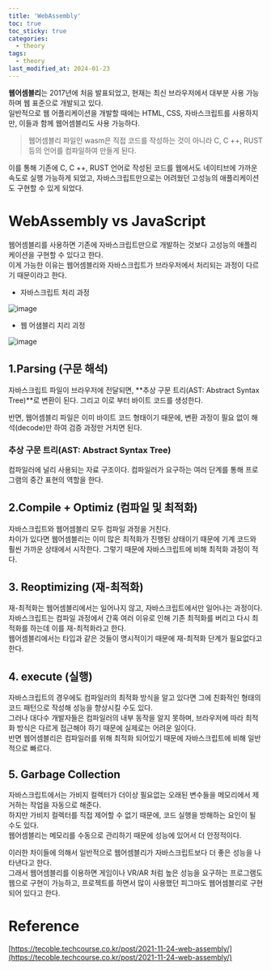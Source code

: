 ```yaml
---
title: 'WebAssembly'
toc: true
toc_sticky: true
categories:
  - theory
tags:
  - theory
last_modified_at: 2024-01-23
---
```


**웹어셈블리**는 2017년에 처음 발표되었고, 현재는 최신 브라우저에서 대부분 사용 가능하며 웹 표준으로 개발되고 있다.  
일반적으로 웹 어플리케이션을 개발할 때에는 HTML, CSS, 자바스크립트를 사용하지만, 이들과 함께 웹어셈블리도 사용 가능하다.

> 웹어셈블리 파일인 wasm은 직접 코드를 작성하는 것이 아니라 C, C ++, RUST 등의 언어를 컴파일하여 만들게 된다.

이를 통해 기존에 C, C ++, RUST 언어로 작성된 코드를 웹에서도 네이티브에 가까운 속도로 실행 가능하게 되었고, 자바스크립트만으로는 어려웠던 고성능의 애플리케이션도 구현할 수 있게 되었다.

# WebAssembly vs JavaScript

웹어셈블리를 사용하면 기존에 자바스크립트만으로 개발하는 것보다 고성능의 애플리케이션을 구현할 수 있다고 한다.  
이게 가능한 이유는 웹어셈블리와 자바스크립트가 브라우저에서 처리되는 과정이 다르기 때문이라고 한다.

- 자바스크립트 처리 과정

![image](https://github.com/jsdmas/jsdmas.github.io/assets/105098581/d0faaebf-9e09-426b-a20c-dd5084e3362c)

- 웹 어샘블리 치리 괴정

![image](https://github.com/jsdmas/jsdmas.github.io/assets/105098581/ae60a023-b70e-4ed5-8d12-6c5578f24c7d)

## 1.Parsing (구문 해석)

자바스크립트 파일이 브라우저에 전달되면, **추상 구문 트리(AST: Abstract Syntax Tree)**로 변환이 된다. 그리고 이로 부터 바이트 코드를 생성한다.

반면, 웹어셈블리 파일은 이미 바이트 코드 형태이기 때문에, 변환 과정이 필요 없이 해석(decode)만 하여 검증 과정만 거치면 된다.

### 추상 구문 트리(AST: Abstract Syntax Tree)

컴파일러에 널리 사용되는 자료 구조이다. 컴파일러가 요구하는 여러 단계를 통해 프로그램의 중간 표현의 역할을 한다.

## 2.Compile + Optimiz (컴파일 및 최적화)

자바스크립트와 웹어셈블리 모두 컴파일 과정을 거친다.  
차이가 있다면 웹어셈블리는 이미 많은 최적화가 진행된 상태이기 때문에 기계 코드와 훨씬 가까운 상태에서 시작한다. 그렇기 때문에 자바스크립트에 비해 최적화 과정이 적다.

## 3. Reoptimizing (재-최적화)

재-최적화는 웹어셈블리에서는 일어나지 않고, 자바스크립트에서만 일어나는 과정이다.  
자바스크립트는 컴파일 과정에서 간혹 여러 이유로 인해 기존 최적화를 버리고 다시 최적화를 하는데 이를 재-최적화라고 한다.  
웹어셈블리에서는 타입과 같은 것들이 명시적이기 때문에 재-최적화 단계가 필요없다고 한다.

## 4. execute (실행)

자바스크립트의 경우에도 컴파일러의 최적화 방식을 알고 있다면 그에 친화적인 형태의 코드 패턴으로 작성해 성능을 향상시킬 수도 있다.  
그러나 대다수 개발자들은 컴파일러의 내부 동작을 알지 못하며, 브라우저에 따라 최적화 방식은 다르게 접근해야 하기 때문에 실제로는 어려운 일이다.  
반면 웹어셈블리은 컴파일러를 위해 최적화 되어있기 때문에 자바스크립트에 비해 일반적으로 빠르다.

## 5. Garbage Collection

자바스크립트에서는 가비지 컬렉터가 더이상 필요없는 오래된 변수들을 메모리에서 제거하는 작업을 자동으로 해준다.  
하지만 가비지 컬렉터를 직접 제어할 수 없기 때문에, 코드 실행을 방해하는 요인이 될 수도 있다.  
웹어셈블리는 메모리를 수동으로 관리하기 때문에 성능에 있어서 더 안정적이다.

이러한 차이들에 의해서 일반적으로 웹어셈블리가 자바스크립트보다 더 좋은 성능을 나타낸다고 한다.  
그래서 웹어셈블리를 이용하면 게임이나 VR/AR 처럼 높은 성능을 요구하는 프로그램도 웹으로 구현이 가능하고, 프로젝트를 하면서 많이 사용했던 피그마도 웹어셈블리로 구현되어 있다고 한다.

# Reference

[https://tecoble.techcourse.co.kr/post/2021-11-24-web-assembly/](https://tecoble.techcourse.co.kr/post/2021-11-24-web-assembly/)
